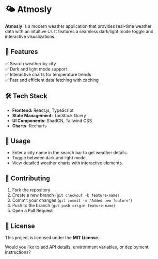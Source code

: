 # 🌤️ Atmosly  

**Atmosly** is a modern weather application that provides real-time weather data with an intuitive UI. It features a seamless dark/light mode toggle and interactive visualizations.

## 🚀 Features  

✅ Search weather by city  
✅ Dark and light mode support  
✅ Interactive charts for temperature trends  
✅ Fast and efficient data fetching with caching  

## 🛠️ Tech Stack  

- **Frontend:** React.js, TypeScript  
- **State Management:** TanStack Query  
- **UI Components:** ShadCN, Tailwind CSS  
- **Charts:** Recharts  


## 📌 Usage  

- Enter a city name in the search bar to get weather details.  
- Toggle between dark and light mode.  
- View detailed weather charts with interactive elements.  

## 🤝 Contributing  

1. Fork the repository  
2. Create a new branch (`git checkout -b feature-name`)  
3. Commit your changes (`git commit -m "Added new feature"`)  
4. Push to the branch (`git push origin feature-name`)  
5. Open a Pull Request  

## 📜 License  

This project is licensed under the **MIT License**.  

Would you like to add API details, environment variables, or deployment instructions?
